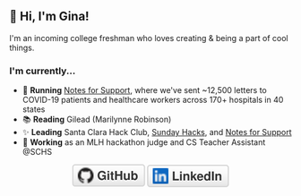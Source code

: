 ## 👋 Hi, I'm Gina!

I'm an incoming college freshman who loves creating & being a part of cool things.

### I'm currently...
- 💌 **Running** [Notes for Support](https://www.notesforsupport.org/), where we've sent ~12,500 letters to COVID-19 patients and healthcare workers across 170+ hospitals in 40 states
- 📚 **Reading** Gilead (Marilynne Robinson)
- ✨ **Leading** Santa Clara Hack Club, [Sunday Hacks](https://sundayhacks.org/), and [Notes for Support](https://www.notesforsupport.org/)
- 🌿 **Working** as an MLH hackathon judge and CS Teacher Assistant @SCHS

<p align="center">
	<a href="https://github.com/amazihue"><img src="imgs/GitHub_ 2.3k.svg" alt="GitHub"></a>
	<a href="https://www.linkedin.com/in/gina-c-4bab4618a/"><img src="imgs/linkedin.svg" alt="LinkedIn"></a>
</p>

<!--
**amazihue/amazihue** is a ✨ _special_ ✨ repository because its `README.md` (this file) appears on your GitHub profile.

Here are some ideas to get you started:

- 🔭 I’m currently working on ...
- 🌱 I’m currently learning ...
- 👯 I’m looking to collaborate on ...
- 🤔 I’m looking for help with ...
- 💬 Ask me about ...
- 📫 How to reach me: ...
- 😄 Pronouns: ...
- ⚡ Fun fact: ...
-->
